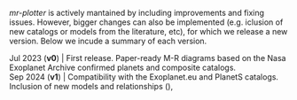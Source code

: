 
*mr-plotter* is actively mantained by including improvements and fixing issues. However, bigger changes can also be implemented (e.g. iclusion of new catalogs or models from the literature, etc), for which we release a new version. Below we incude a summary of each version.

Jul 2023 (**v0**) | First release. Paper-ready M-R diagrams based on the Nasa Exoplanet Archive confirmed planets and composite catalogs. <br />
Sep 2024 (**v1**) | Compatibility with the Exoplanet.eu and PlanetS catalogs. Inclusion of new models and relationships (), 
